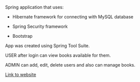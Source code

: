 Spring application that uses:

- Hibernate framework for connecting with MySQL database

- Spring Security framework

- Bootstrap

App was created using Spring Tool Suite.

USER after login can view books available for them.

ADMIN can add, edit, delete users and also can manage books.

[Link to website](http://springsecurity-springsecurity.44fs.preview.openshiftapps.com/SpringLoginRegisterHibernate)
